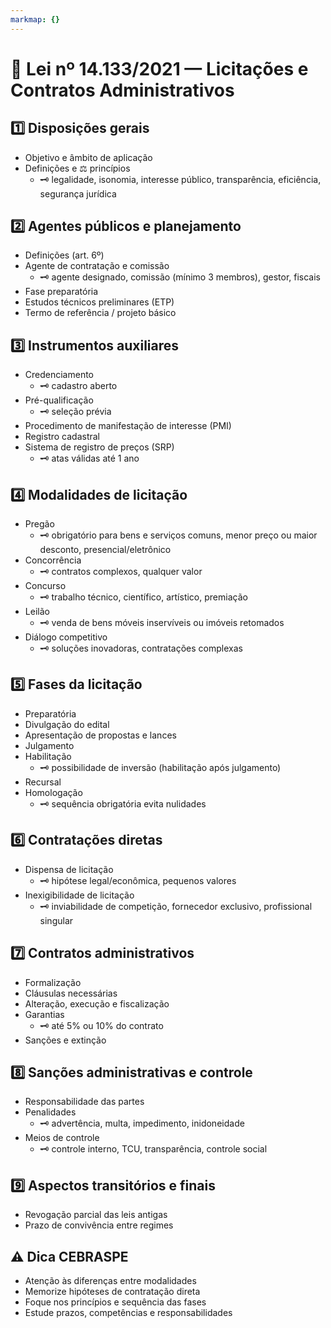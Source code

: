 ```yaml
---
markmap: {}
---
```


# 📌 Lei nº 14.133/2021 — Licitações e Contratos Administrativos

## 1️⃣ Disposições gerais
- Objetivo e âmbito de aplicação
- Definições e ⚖️ princípios  
  - 🗝️ legalidade, isonomia, interesse público, transparência, eficiência, segurança jurídica

## 2️⃣ Agentes públicos e planejamento
- Definições (art. 6º)
- Agente de contratação e comissão  
  - 🗝️ agente designado, comissão (mínimo 3 membros), gestor, fiscais
- Fase preparatória
- Estudos técnicos preliminares (ETP)
- Termo de referência / projeto básico

## 3️⃣ Instrumentos auxiliares
- Credenciamento  
  - 🗝️ cadastro aberto
- Pré-qualificação  
  - 🗝️ seleção prévia
- Procedimento de manifestação de interesse (PMI)
- Registro cadastral
- Sistema de registro de preços (SRP)  
  - 🗝️ atas válidas até 1 ano

## 4️⃣ Modalidades de licitação
- Pregão  
  - 🗝️ obrigatório para bens e serviços comuns, menor preço ou maior desconto, presencial/eletrônico
- Concorrência  
  - 🗝️ contratos complexos, qualquer valor
- Concurso  
  - 🗝️ trabalho técnico, científico, artístico, premiação
- Leilão  
  - 🗝️ venda de bens móveis inservíveis ou imóveis retomados
- Diálogo competitivo  
  - 🗝️ soluções inovadoras, contratações complexas

## 5️⃣ Fases da licitação
- Preparatória
- Divulgação do edital
- Apresentação de propostas e lances
- Julgamento
- Habilitação  
  - 🗝️ possibilidade de inversão (habilitação após julgamento)
- Recursal
- Homologação  
  - 🗝️ sequência obrigatória evita nulidades

## 6️⃣ Contratações diretas
- Dispensa de licitação  
  - 🗝️ hipótese legal/econômica, pequenos valores
- Inexigibilidade de licitação  
  - 🗝️ inviabilidade de competição, fornecedor exclusivo, profissional singular

## 7️⃣ Contratos administrativos
- Formalização
- Cláusulas necessárias
- Alteração, execução e fiscalização
- Garantias  
  - 🗝️ até 5% ou 10% do contrato
- Sanções e extinção

## 8️⃣ Sanções administrativas e controle
- Responsabilidade das partes
- Penalidades  
  - 🗝️ advertência, multa, impedimento, inidoneidade
- Meios de controle  
  - 🗝️ controle interno, TCU, transparência, controle social

## 9️⃣ Aspectos transitórios e finais
- Revogação parcial das leis antigas
- Prazo de convivência entre regimes

## ⚠️ Dica CEBRASPE
- Atenção às diferenças entre modalidades
- Memorize hipóteses de contratação direta
- Foque nos princípios e sequência das fases
- Estude prazos, competências e responsabilidades
